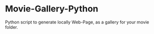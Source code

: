 # Movie-Gallery-Python
Python script to generate locally Web-Page, as a gallery for your movie folder.
